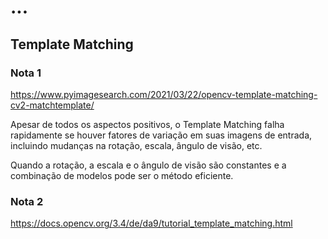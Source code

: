 # ...

## Template Matching

### Nota 1
https://www.pyimagesearch.com/2021/03/22/opencv-template-matching-cv2-matchtemplate/

Apesar de todos os aspectos positivos, o Template Matching falha rapidamente se houver fatores de variação em suas imagens de entrada, incluindo mudanças na rotação, escala, ângulo de visão, etc.

Quando a rotação, a escala e o ângulo de visão são constantes e a combinação de modelos pode ser o método eficiente.

### Nota 2
https://docs.opencv.org/3.4/de/da9/tutorial_template_matching.html
